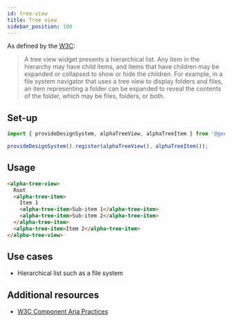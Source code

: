 ```yaml
---
id: tree-view
title: Tree view
sidebar_position: 100
---
```


As defined by the [W3C](https://w3c.github.io/aria/#tree):

> A tree view widget presents a hierarchical list. Any item in the hierarchy may have child items, and items that have children may be expanded or collapsed to show or hide the children. For example, in a file system navigator that uses a tree view to display folders and files, an item representing a folder can be expanded to reveal the contents of the folder, which may be files, folders, or both.

## Set-up

```ts
import { provideDesignSystem, alphaTreeView, alphaTreeItem } from '@genesislcap/alpha-design-system';

provideDesignSystem().register(alphaTreeView(), alphaTreeItem());
```

## Usage

```html live
<alpha-tree-view>
  Root
  <alpha-tree-item>
    Item 1
    <alpha-tree-item>Sub-item 1</alpha-tree-item>
    <alpha-tree-item>Sub-item 2</alpha-tree-item>
  </alpha-tree-item>
  <alpha-tree-item>Item 2</alpha-tree-item>
</alpha-tree-view>
```

## Use cases

* Hierarchical list such as a file system

## Additional resources

- [W3C Component Aria Practices](https://www.w3.org/TR/wai-aria/#tree)